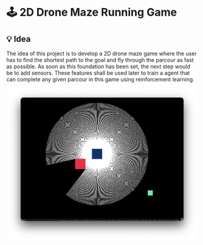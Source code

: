 # 🕹️ 2D Drone Maze Running Game

## 💡 Idea
The idea of this project is to develop a 2D drone maze game where the user has to find the shortest path to the goal and fly through the parcour as fast as possible. As soon as this foundation has been set, the next step would be to add sensors. These features shall be used later to train a agent that can complete any given parcour in this game using reinforcement learning.

[![Watch the video](media/Current%20State.png)](media/Current%20State.mov)

